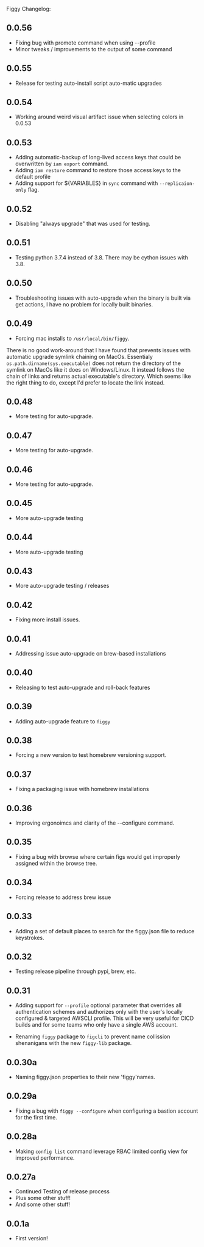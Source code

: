 Figgy Changelog:

## 0.0.56
- Fixing bug with promote command when using --profile
- Minor tweaks / improvements to the output of some command

## 0.0.55
- Release for testing auto-install script auto-matic upgrades

## 0.0.54
- Working around weird visual artifact issue when selecting colors in 0.0.53

## 0.0.53
- Adding automatic-backup of long-lived access keys that could be overwritten by `iam export` command.
- Adding `iam restore` command to restore those access keys to the default profile
- Adding support for ${VARIABLES} in `sync` command with `--replicaion-only` flag. 

## 0.0.52
- Disabling "always upgrade" that was used for testing.

## 0.0.51
- Testing python 3.7.4 instead of 3.8. There may be cython issues with 3.8.

## 0.0.50
- Troubleshooting issues with auto-upgrade when the binary is built via get actions, I have no problem for locally
built binaries.

## 0.0.49
- Forcing mac installs to `/usr/local/bin/figgy`. 

There is no good work-around that I have found that prevents issues with automatic upgrade symlink chaining on MacOs. 
Essentialy `os.path.dirname(sys.executable)` does not return the directory of the symlink on MacOs 
like it does on Windows/Linux. It instead follows the chain of links and returns actual executable's directory. Which 
seems like the right thing to do, except I'd prefer to locate the link instead.

## 0.0.48
- More testing for auto-upgrade. 

## 0.0.47
- More testing for auto-upgrade. 

## 0.0.46
- More testing for auto-upgrade. 

## 0.0.45
- More auto-upgrade testing

## 0.0.44
- More auto-upgrade testing

## 0.0.43
- More auto-upgrade testing / releases

## 0.0.42
- Fixing more install issues.

## 0.0.41
- Addressing issue auto-upgrade on brew-based installations

## 0.0.40
- Releasing to test auto-upgrade and roll-back features

## 0.0.39
- Adding auto-upgrade feature to `figgy`

## 0.0.38
- Forcing a new version to test homebrew versioning support.

## 0.0.37
- Fixing a packaging issue with homebrew installations

## 0.0.36
- Improving ergonoimcs and clarity of the --configure command. 

## 0.0.35
- Fixing a bug with browse where certain figs would get improperly assigned within the browse tree.

## 0.0.34
- Forcing release to address brew issue

## 0.0.33
- Adding a set of default places to search for the figgy.json file to reduce keystrokes.

## 0.0.32
- Testing release pipeline through pypi, brew, etc.

## 0.0.31
- Adding support for `--profile` optional parameter that overrides all authentication schemes and authorizes 
only with the user's locally configured & targeted AWSCLI profile. This will be very useful for CICD builds and for
some teams who only have a single AWS account.

- Renaming `figgy` package to `figcli` to prevent name collission shenanigans with the new `figgy-lib` package.

## 0.0.30a
- Naming figgy.json properties to their new 'figgy'names.

## 0.0.29a
- Fixing a bug with `figgy --configure` when configuring a bastion account for the first time.

## 0.0.28a
- Making `config list` command leverage RBAC limited config view for improved performance.

## 0.0.27a
- Continued Testing of release process
- Plus some other stuff!
- And some other stuff!

## 0.0.1a
- First version!

